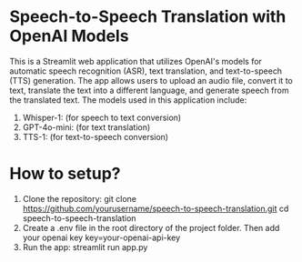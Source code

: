 # Speech-to-Speech Translation with OpenAI Models
This is a Streamlit web application that utilizes OpenAI's models for automatic speech recognition (ASR), text translation, and text-to-speech (TTS) generation. The app allows users to upload an audio file, convert it to text, translate the text into a different language, and generate speech from the translated text. The models used in this application include:
1. Whisper-1: (for speech to text conversion)
2. GPT-4o-mini: (for text translation)
3. TTS-1: (for text-to-speech conversion)
# How to setup?
1. Clone the repository:
    git clone https://github.com/yourusername/speech-to-speech-translation.git
    cd speech-to-speech-translation
2. Create a .env file in the root directory of the project folder. Then add your openai key
    key=your-openai-api-key
3. Run the app:
    streamlit run app.py

